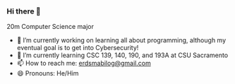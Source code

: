 ### Hi there 👋

<!--
**erdsmabilog/erdsmabilog** is a ✨ _special_ ✨ repository because its `README.md` (this file) appears on your GitHub profile.

Here are some ideas to get you started:

- 🔭 I’m currently working on ...
- 🌱 I’m currently learning ...
- 👯 I’m looking to collaborate on ...
- 🤔 I’m looking for help with ...
- 💬 Ask me about ...
- 📫 How to reach me: ...
- 😄 Pronouns: ...
- ⚡ Fun fact: ...
-->
20m Computer Science major
- 🔭 I’m currently working on learning all about programming, although my eventual goal is to get into Cybersecurity!
- 🌱 I’m currently learning CSC 139, 140, 190, and 193A at CSU Sacramento
- 📫 How to reach me: erdsmabilog@gmail.com
- 😄 Pronouns: He/Him
